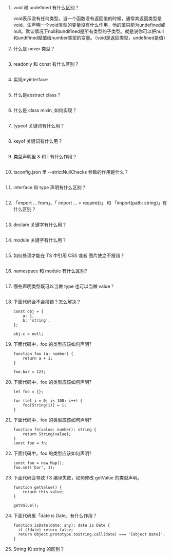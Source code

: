 1. void 和 undefined 有什么区别？

      void表示没有任何类型。当一个函数没有返回值的时候，通常其返回类型是void。生声明一个void类型的变量没有什么作用，他的值只能为undefined或null。默认情况下null和undifined是所有类型的子类型。就是说你可以把null和undifined赋值给number类型的变量。（void是返回类型，undefined是值）                                                        

2. 什么是 never 类型？

      ```                                                             
      
      ```

3. readonly 和 const 有什么区别？

      ```                                                             
      
      ```

4. 实现myinterface

      ```                                                             
      
      ```

5. 什么是abstract class？

      ```                                                             
      
      ```

6. 什么是 class mixin, 如何实现？

      ```                                                             
      
      ```

7. typeof 关键词有什么用？

      ```                                                             
      
      ```

8. keyof 关键词有什么用？

      ```                                                             
      
      ```

9. 类型声明里 & 和 | 有什么作用？

      ```                                                             
      
      ```

10. tsconfig.json 里 --strictNullChecks 参数的作用是什么？

      ```                                                             
      
      ```

11. interface 和 type 声明有什么区别？

      ```                                                             
      
      ```

12. 「import ... from」、「 import ... = require()」 和 「import(path: string)」有什么区别？

      ```                                                             
      
      ```

13. declare 关键字有什么用？

      ```                                                             
      
      ```

14. module 关键字有什么用？

      ```                                                             
      
      ```

15. 如何处理才能在 TS 中引用 CSS 或者 图片使之不报错？

      ```                                                             
      
      ```

16. namespace 和 module 有什么区别?

      ```                                                             
      
      ```

17. 哪些声明类型既可以当做 type 也可以当做 value？

      ```                                                             
      
      ```
      
18. 下面代码会不会报错？怎么解决？

      ```                                                             
      const obj = {
          a: 1,
          b: 'string',
      };

      obj.c = null;
      ```
      
19. 下面代码中，foo 的类型应该如何声明?

      ```     
      function foo (a: number) {
          return a + 1;
      }

      foo.bar = 123;    
      
      ```     
      
20. 下面代码中，foo 的类型应该如何声明?

      ```     
      let foo = {};

      for (let i = 0; i< 100; i++) {
          foo[String(i)] = i;
      }  
      
      ```       
      
21. 下面代码中，foo 的类型应该如何声明?

      ```     
      function fn(value: number): string {
          return String(value);
      }
      const foo = fn;
      
      ```   
      
22. 下面代码中，foo 的类型应该如何声明?

      ```     
      const foo = new Map();
      foo.set('bar', 1);
      
      ```   
      
23. 下面代码会导致 TS 编译失败，如何修改 getValue 的类型声明。

      ```     
      function getValue() {
          return this.value;
      }

      getValue();
      
      ```       
      
24. 下面代码里「date is Date」有什么作用？

      ```   
      function isDate(date: any): date is Date {
        if (!date) return false;
        return Object.prototype.toString.call(date) === '[object Date]';
      }
      
      ```         
      
25. String 和 string 的区别？

      ```                                                             
      
      ```  
